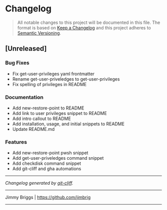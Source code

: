 # Changelog

> All notable changes to this project will be documented in this file. The format is based on
[Keep a Changelog](http://keepachangelog.com/) and this project adheres to
[Semantic Versioning](http://semver.org/).

## [Unreleased]

### Bug Fixes

- Fix get-user-privileges yaml frontmatter
- Rename get-user-priveledges to get-user-privileges
- Fix spelling of privileges in README

### Documentation

- Add new-restore-point to README
- Add link to user privileges snippet to README
- Add intro callout to README
- Add installation, usage, and initial snippets to README
- Update README.md

### Features

- Add new-restore-point pwsh snippet
- Add get-user-priveledges command snippet
- Add checkdisk command snippet
- Add git-cliff and gha automations

***
*Changelog generated by [git-cliff](https://github.com/orhun/git-cliff).*
***
Jimmy Briggs | https://github.com/jimbrig
***
<!-- generated by git-cliff -->
